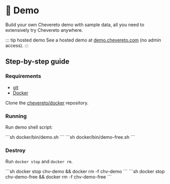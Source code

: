 # 🍰 Demo

Build your own Chevereto demo with sample data, all you need to extensively try Chevereto anywhere.

::: tip hosted demo
See a hosted demo at [demo.chevereto.com](https://demo.chevereto.com) (no admin access).
:::

## Step-by-step guide

### Requirements

* [git](https://git-scm.com/)
* [Docker](https://www.docker.com/get-started)

Clone the [chevereto/docker](https://github.com/chevereto/docker) repository.

### Running

Run demo shell script:

<code-group>
<code-block title="Paid">
```sh
docker/bin/demo.sh
```
</code-block>

<code-block title="Free">
```sh
docker/bin/demo-free.sh
```
</code-block>
</code-group>

### Destroy

Run `docker stop` and `docker rm`.

<code-group>
<code-block title="Paid">
```sh
docker stop chv-demo && docker rm -f chv-demo
```
</code-block>

<code-block title="Free">
```sh
docker stop chv-demo-free && docker rm -f chv-demo-free
```
</code-block>
</code-group>
